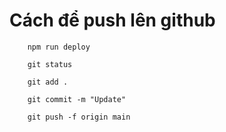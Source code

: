 # Cách để push lên github

```
    npm run deploy

    git status

    git add .

    git commit -m "Update"

    git push -f origin main



```
